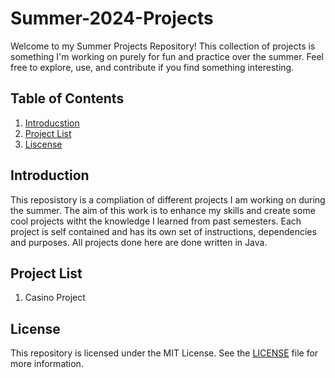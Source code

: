 # Summer-2024-Projects
Welcome to my Summer Projects Repository! This collection of projects is something I'm working on purely for fun and practice over the summer. Feel free to explore, use, and contribute if you find something interesting.

## Table of Contents
1. [Introducstion](#introduction)
2. [Project List](#Project-list)
3. [Liscense](#Liscense)

## Introduction
This reposistory is a compliation of different projects I am working on during the summer. The aim of this work is to enhance my skills and create some cool projects witht the knowledge I learned from past semesters.
Each project is self contained and has its own set of instructions, dependencies and purposes. All projects done here are done written in Java.
## Project List
1. Casino Project
## License

This repository is licensed under the MIT License. See the [LICENSE](LICENSE) file for more information.

